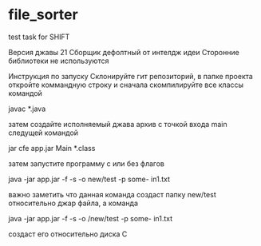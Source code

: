 # file_sorter
test task for SHIFT

Версия джавы 21
Сборщик дефолтный от интелдж идеи
Сторонние библиотеки не используются

Инструкция по запуску
Склонируйте гит репозиторий, в папке проекта откройте коммандную строку и сначала скомпилируйте все классы командой 

javac *.java  

затем создайте исполняемый джава архив с точкой входа main следущей командой

jar cfe app.jar Main *.class   

затем запустите программу с или без флагов

java -jar app.jar -f -s -o new/test -p some-  in1.txt

важно заметить что данная команда создаст папку new/test относительно джар файла, а команда

java -jar app.jar -f -s -o /new/test -p some-  in1.txt 

создаст его относительно диска C

